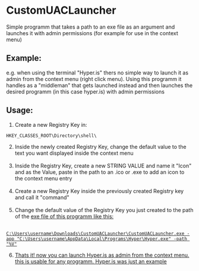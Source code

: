 # CustomUACLauncher
Simple programm that takes a path to an exe file as an argument and launches it with admin permissions
(for example for use in the context menu)
## Example:
e.g. when using the terminal "Hyper.is" thers no simple way to launch it as admin from the context menu (right click menu).
Using this programm it handles as a "middleman" that gets launched instead and then launches the desired programm (in this case hyper.is) with admin permissions
## Usage:
1. Create a new Registry Key in:
```
HKEY_CLASSES_ROOT\Directory\shell\
```
2. Inside the newly created Registry Key, change the default value to the text you want displayed inside the context menu<br><br>
3. Inside the Registry Key, create a new STRING VALUE and name it "Icon" and as the Value, paste in the path to an .ico or .exe to add an icon to the context menu entry<br><br>
4. Create a new Registry Key inside the previously created Registry key and call it "command"<br><br>
5. Change the default value of the Registry Key you just created to the path of the <a href="https://github.com/WeeXnes/CustomUACLauncher/releases">exe file of this programm</href> like this:<br><br>
```
C:\Users\username\Downloads\CustomUACLauncher\CustomUACLauncher.exe -app "C:\Users\username\AppData\Local\Programs\Hyper\Hyper.exe" -path "%V"
```
6. Thats it! now you can launch Hyper.is as admin from the context menu. this is usable for any programm. Hyper.is was just an example
